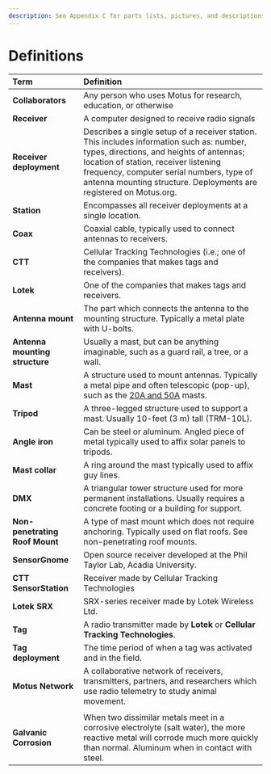 ```yaml
---
description: See Appendix C for parts lists, pictures, and descriptions
---
```


# Definitions

| Term | Definition |
| :--- | :--- |
| **Collaborators** | Any person who uses Motus for research, education, or otherwise |
| **Receiver** | A computer designed to receive radio signals |
| **Receiver deployment** | Describes a single setup of a receiver station. This includes information such as: number, types, directions, and heights of antennas; location of station, receiver listening frequency, computer serial numbers, type of antenna mounting structure. Deployments are registered on Motus.org. |
| **Station** | Encompasses all receiver deployments at a single location. |
| **Coax** | Coaxial cable, typically used to connect antennas to receivers. |
| **CTT** | Cellular Tracking Technologies \(i.e.; one of the companies that makes tags and receivers\). |
| **Lotek** | One of the companies that makes tags and receivers. |
| **Antenna mount** | The part which connects the antenna to the mounting structure. Typically a metal plate with U-bolts. |
| **Antenna mounting structure** | Usually a mast, but can be anything imaginable, such as a guard rail, a tree, or a wall. |
| **Mast** | A structure used to mount antennas. Typically a metal pipe and often telescopic \(pop-up\), such as the [20A and 50A](http://wadeantenna.com/wp-content/uploads/2019/07/SPEC0047_C01_POP-UP-MAST_MCN0115.pdf) masts. |
| **Tripod** | A three-legged structure used to support a mast. Usually 10-feet \(3 m\) tall \(TRM-10L\). |
| **Angle iron** | Can be steel or aluminum. Angled piece of metal typically used to affix solar panels to tripods. |
| **Mast collar** | A ring around the mast typically used to affix guy lines. |
| **DMX** | A triangular tower structure used for more permanent installations. Usually requires a concrete footing or a building for support. |
| **Non-penetrating Roof Mount** | A type of mast mount which does not require anchoring. Typically used on flat roofs. See non-penetrating roof mounts. |
| **SensorGnome** | Open source receiver developed at the Phil Taylor Lab, Acadia University. |
| **CTT SensorStation** | Receiver made by Cellular Tracking Technologies |
| **Lotek SRX** | SRX-series receiver made by Lotek Wireless Ltd. |
| **Tag** | A radio transmitter made by **Lotek** or **Cellular Tracking Technologies**. |
| **Tag deployment** | The time period of when a tag was activated and in the field. |
| **Motus Network** | A collaborative network of receivers, transmitters, partners, and researchers which use radio telemetry to study animal movement. |
|  |  |
| **Galvanic Corrosion** | When two dissimilar metals meet in a corrosive electrolyte \(salt water\), the more reactive metal will corrode much more quickly than normal. Aluminum when in contact with steel. |
